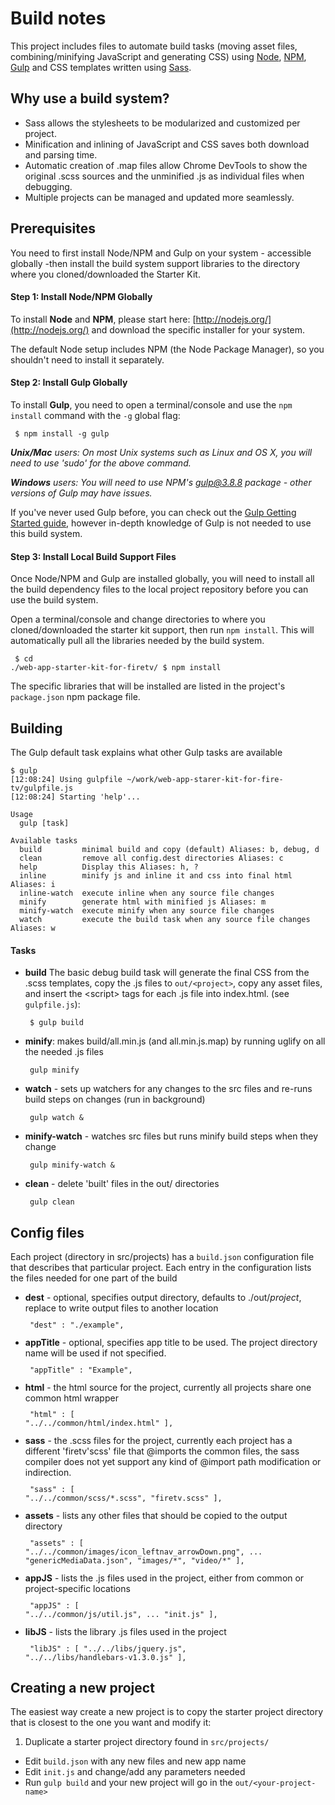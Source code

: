 Build notes
===========

This project includes files to automate build tasks (moving asset files, combining/minifying JavaScript and generating CSS) using [Node](http://nodejs.org/), [NPM](https://www.npmjs.com), [Gulp](http://gulpjs.com/) and CSS templates written using [Sass](http://sass-lang.com/).

Why use a build system?
----------

* Sass allows the stylesheets to be modularized and customized per project.
* Minification and inlining of JavaScript and CSS saves both download and parsing time.
* Automatic creation of .map files allow Chrome DevTools to show the original .scss sources and the unminified .js as individual files when debugging.
* Multiple projects can be managed and updated more seamlessly.


Prerequisites
-------------

You need to first install Node/NPM and Gulp on your system - accessible globally -then install the build system support libraries to the directory where you cloned/downloaded the Starter Kit.

#### Step 1: Install Node/NPM Globally

To install **Node** and **NPM**, please start here: [http://nodejs.org/](http://nodejs.org/) and download the specific installer for your system. 

The default Node setup includes NPM (the Node Package Manager), so you shouldn't need to install it separately.

#### Step 2: Install Gulp Globally

To install **Gulp**, you need to open a terminal/console and use the `npm install` command with the `-g` global flag:
<code><pre>
$ npm install -g gulp
</pre></code>

***Unix/Mac** users: On most Unix systems such as Linux and OS X, you will need to use 'sudo' for the above command.*

***Windows** users: You will need to use NPM's gulp@3.8.8 package - other versions of Gulp may have issues.*

If you've never used Gulp before, you can check out the [Gulp Getting Started guide](https://github.com/gulpjs/gulp/blob/master/docs/getting-started.md), however in-depth knowledge of Gulp is not needed to use this build system.

#### Step 3: Install Local Build Support Files

Once Node/NPM and Gulp are installed globally, you will need to install all the build dependency files to the local project repository before you can use the build system. 

Open a terminal/console and change directories to where you cloned/downloaded the starter kit support, then run `npm install`. This will automatically pull all the libraries needed by the build system. 
<code><pre>
$ cd ./web-app-starter-kit-for-firetv/
$ npm install
</pre></code>

The specific libraries that will be installed are listed in the project's `package.json` npm package file. 

Building
----------------

The Gulp default task explains what other Gulp tasks are available

	$ gulp
	[12:08:24] Using gulpfile ~/work/web-app-starer-kit-for-fire-tv/gulpfile.js
	[12:08:24] Starting 'help'...
	
	Usage
	  gulp [task]
	
	Available tasks
	  build         minimal build and copy (default) Aliases: b, debug, d
	  clean         remove all config.dest directories Aliases: c
	  help          Display this Aliases: h, ?
	  inline        minify js and inline it and css into final html Aliases: i
	  inline-watch  execute inline when any source file changes
	  minify        generate html with minified js Aliases: m
	  minify-watch  execute minify when any source file changes
	  watch         execute the build task when any source file changes Aliases: w


#### Tasks

* **build** The basic debug build task will generate the final CSS from the .scss templates, copy the .js files to `out/<project>`, copy any asset files, and
insert the &lt;script&gt; tags for each .js file into index.html.  (see `gulpfile.js`):
<code><pre>
$ gulp build
</pre></code>


* **minify**: makes build/all.min.js (and all.min.js.map) by running uglify on all the needed .js files
<code><pre>
gulp minify
</pre></code>
* **watch** - sets up watchers for any changes to the src files and re-runs build steps on changes (run in background)
<code><pre>
gulp watch &
</pre></code>
* **minify-watch** - watches src files but runs minify build steps when they change
<code><pre>
gulp minify-watch &
</pre></code>
* **clean** - delete 'built' files in the out/ directories
<code><pre>
gulp clean
</pre></code>

Config files
----------------
Each project (directory in src/projects) has a `build.json` configuration file that describes that particular project.
Each entry in the configuration lists the files needed for one part of the build

* **dest** - optional, specifies output directory, defaults to ./out/<em>project</em>, replace to write output files to another location
<code><pre>
    "dest" : "./example",
</pre></code>
* **appTitle** - optional, specifies app title to be used. The project directory name will be used if not specified.
<code><pre>
    "appTitle" : "Example",
</pre></code>
* **html** - the html source for the project, currently all projects share one common html wrapper
<code><pre>
    "html" : [
        "../../common/html/index.html"
    ],
</pre></code>
* **sass** - the .scss files for the project, currently each project has a different 'firetv'scss' file that @imports the
common files, the sass compiler does not yet support any kind of @import path modification or indirection.
<code><pre>
    "sass" : [
        "../../common/scss/*.scss",
        "firetv.scss"
    ],
</pre></code>
* **assets** - lists any other files that should be copied to the output directory
<code><pre>
    "assets" : [
        "../../common/images/icon_leftnav_arrowDown.png",
        ...
        "genericMediaData.json",
        "images/\*",
        "video/\*"
    ],
</pre></code>
* **appJS** - lists the .js files used in the project, either from common or project-specific locations
<code><pre>
    "appJS" : [
        "../../common/js/util.js",
        ...
        "init.js"
    ],
</pre></code>
* **libJS** - lists the library .js files used in the project
<code><pre>
    "libJS" : [
        "../../libs/jquery.js",
        "../../libs/handlebars-v1.3.0.js"
    ],
</pre></code>

Creating a new project
----------------
The easiest way create a new project is to copy the starter project directory that is closest to the one you want and modify it: 

1. Duplicate a starter project directory found in `src/projects/`
* Edit `build.json` with any new files and new app name
* Edit `init.js` and change/add any parameters needed
* Run `gulp build` and your new project will go in the `out/<your-project-name>`


